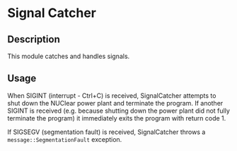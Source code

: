 Signal Catcher
==============

## Description

This module catches and handles signals.

## Usage

When SIGINT (interrupt - Ctrl+C) is received, SignalCatcher attempts to shut
down the NUClear power plant and terminate the program. If another SIGINT is
received (e.g. because shutting down the power plant did not fully terminate
the program) it immediately exits the program with return code 1.

If SIGSEGV (segmentation fault) is received, SignalCatcher throws a
`message::SegmentationFault` exception.

